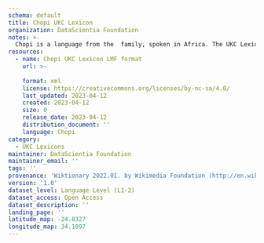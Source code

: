```yaml
---
schema: default
title: Chopi UKC Lexicon
organization: DataScientia Foundation
notes: >-
  Chopi is a language from the  family, spoken in Africa. The UKC Lexicon of Chopi is represented as a lexico-semantic network. It consists of words, word senses, synsets, as well as sense-level and synset-level relationships.
resources:
  - name: Chopi UKC Lexicon LMF format
    url: >-
      
    format: xml
    license: https://creativecommons.org/licenses/by-nc-sa/4.0/
    last_updated: 2023-04-12
    created: 2023-04-12
    size: 0
    release_date: 2023-04-12
    distribution_document: ''
    language: Chopi
category:
  - UKC Lexicons
maintainer: DataScientia Foundation
maintainer_email: ''
tags: ''
provenance: 'Wiktionary 2022.01. by Wikimedia Foundation (http://en.wiktionary.org); Princeton WordNet 2.1 by Princeton University (https://wordnet.princeton.edu)'
version: '1.0'
dataset_level: Language Level (L1-2)
dataset_access: Open Access
dataset_description: ''
landing_page: ''
latitude_map: -24.8327
longitude_map: 34.1097
---
```

